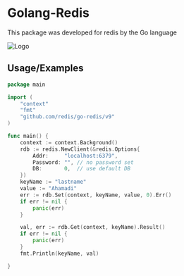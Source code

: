 
# Golang-Redis

This package was developed for redis by the Go language




![Logo](https://blog.petehouston.com/wp-content/uploads/2022/06/blog.petehouston.com-use-redis-to-cache-data-in-go.jpg)


## Usage/Examples

```go
package main

import (
	"context"
	"fmt"
	"github.com/redis/go-redis/v9"
)

func main() {
	context := context.Background()
	rdb := redis.NewClient(&redis.Options{
		Addr:     "localhost:6379",
		Password: "", // no password set
		DB:       0,  // use default DB
	})
	keyName := "lastname"
	value := "Ahamadi"
	err := rdb.Set(context, keyName, value, 0).Err()
	if err != nil {
		panic(err)
	}

	val, err := rdb.Get(context, keyName).Result()
	if err != nil {
		panic(err)
	}
	fmt.Println(keyName, val)

}

```


